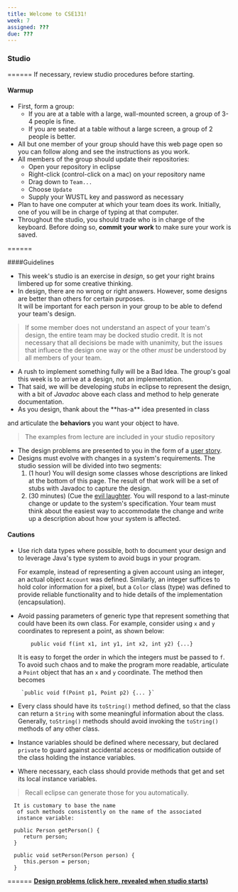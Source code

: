 ```yaml
---
title: Welcome to CSE131!
week: 7
assigned: ???
due: ???
---
```


### Studio

======
If necessary, review studio procedures before starting.

#### Warmup

* First, form a group:
   * If you are at a table with a large, wall-mounted screen, a group of 3-4 people is fine.
   * If you are seated at a table without a large screen, a group of 2 people is better.
* All but one member of your group should have this web page open so you can follow along and see the instructions as you work.
* All members of the group should update their repositories:
   * Open your repository in eclipse
   * Right-click (control-click on a mac) on your repository name
   * Drag down to `Team...`
   * Choose `Update`
   * Supply your WUSTL key and password as necessary
* Plan to have one computer at which your team does its work. Initially, one of you will be in charge of typing at that computer.
* Throughout the studio, you should trade who is in charge of the keyboard. Before doing so, **commit your work** to make sure your work is saved.

======

####Guidelines

* This week's studio is an exercise in *design*, so get your
right brains limbered up for some creative thinking.
* In design, there are no wrong or right answers.  However, some designs
are better than others for certain purposes.  
It will be important for each person in your
group to be able to defend your team's design.

> If some member does not understand an aspect of your team's design, the
> entire team may be docked studio credit.   It is not necessary that
> all decisions be made with unanimity, but the issues that influece
> the design one way or the other *must* be understood by all
> members of your team.

* A rush to implement something fully will be a Bad Idea. The group's goal this week is to arrive at a design, not an implementation.
* That said, we will be developing *stubs* in eclipse to
represent the design, with a bit of *Javadoc* above each class
and method to help generate documentation.
  <LI> As you design, thank about the **has-a** idea presented in class
and articulate the **behaviors** you want your object to have.

> The examples from lecture are included in your studio repository

* The design problems are presented to you in the form of a [user story](http://www.extremeprogramming.org/rules/userstories.html).
* Designs must evolve with changes in a system's requirements.  The studio
session will be divided into two segments:
   1. (1 hour) You will design some classes whose descriptions are linked
   at the bottom of this page.  The result of that work will be a set
   of stubs with Javadoc to capture the design.
   2. (30 minutes) (Cue the [evil laughter](elaugh.wav). You will respond to a last-minute change or update
   to the system's specification.
   Your team must think about the easiest
   way to accommodate the change and write up a description about how your
   system is affected.

#### Cautions

* Use rich data types where possible, both to document your design and to leverage Java's type system to avoid bugs in your program.

   For example, instead of representing a given account using an integer,
   an actual object `Account` was defined.  Similarly,
   an integer suffices to hold color information for a pixel, but
   a `Color` class (type) was defined to provide reliable
   functionality and to hide details of the implementation
   (encapsulation).
 
* Avoid passing parameters of generic type that represent something
       that could have been its own class.  For example, consider
       using `x` and `y` coordinates to represent
       a point, as shown below:

          public void f(int x1, int y1, int x2, int y2) {...}

   It is easy to forget the order in which the integers must be passed
   to `f`.  To avoid such chaos and to make the program more
   readable, articulate a `Point` object that has an `x` and `y` coordinate.  The method then becomes

       `public void f(Point p1, Point p2) {... }`

* Every class should have its `toString()` method defined,
       so that the class can return a `String` with some
       meaningful information about the class.  
       Generally, `toString()`
       methods should avoid invoking the `toString()` methods of any
       other class.
* Instance variables should be defined where necessary, but declared
       `private` to guard against accidental access or
       modification outside of the class holding the instance variables.
* Where necessary, each class should provide methods that get and set
       its local instance variables.  

> Recall eclipse can generate those for you automatically.

      It is customary to base the name
       of such methods consistently on the name of the associated
       instance variable:

      public Person getPerson() {
         return person;
      }

      public void setPerson(Person person) {
         this.person = person;
      }



======
**[Design problems (click here, revealed when studio starts)](design.html)**

